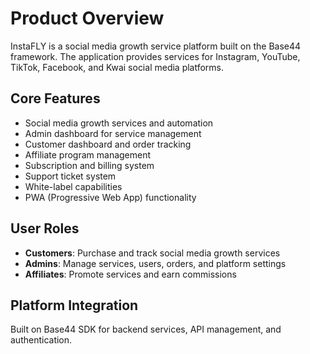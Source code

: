 # Product Overview

InstaFLY is a social media growth service platform built on the Base44 framework. The application provides services for Instagram, YouTube, TikTok, Facebook, and Kwai social media platforms.

## Core Features
- Social media growth services and automation
- Admin dashboard for service management
- Customer dashboard and order tracking
- Affiliate program management
- Subscription and billing system
- Support ticket system
- White-label capabilities
- PWA (Progressive Web App) functionality

## User Roles
- **Customers**: Purchase and track social media growth services
- **Admins**: Manage services, users, orders, and platform settings
- **Affiliates**: Promote services and earn commissions

## Platform Integration
Built on Base44 SDK for backend services, API management, and authentication.